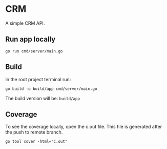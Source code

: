 # CRM

A simple CRM API.

## Run app locally

```
go run cmd/server/main.go
```

## Build

In the root project terminal run:

```
go build -o build/app cmd/server/main.go
```

The build version will be: `build/app`

## Coverage

To see the coverage locally, open the c.out file. This file is generated after the push to remote branch.

```
go tool cover -html="c.out"
```
